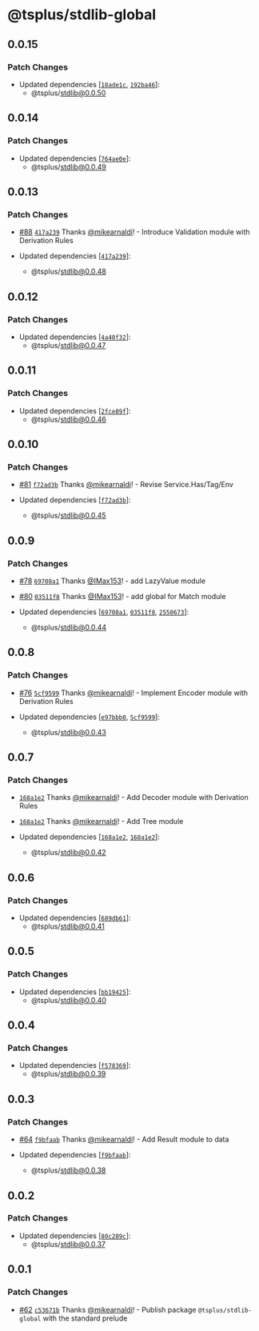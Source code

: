 # @tsplus/stdlib-global

## 0.0.15

### Patch Changes

- Updated dependencies [[`18ade1c`](https://github.com/ts-plus/stdlib/commit/18ade1cae5a758a23b1e7bc477ec20a846a64940), [`192ba46`](https://github.com/ts-plus/stdlib/commit/192ba4618258d43dc093ffa15a5296c754688138)]:
  - @tsplus/stdlib@0.0.50

## 0.0.14

### Patch Changes

- Updated dependencies [[`764ae0e`](https://github.com/ts-plus/stdlib/commit/764ae0ed5d1e3f99c7fb1cc9aa498920edd9ff75)]:
  - @tsplus/stdlib@0.0.49

## 0.0.13

### Patch Changes

- [#88](https://github.com/ts-plus/stdlib/pull/88) [`417a239`](https://github.com/ts-plus/stdlib/commit/417a23933be7242fd269d64e772b5ee33ba1c190) Thanks [@mikearnaldi](https://github.com/mikearnaldi)! - Introduce Validation module with Derivation Rules

- Updated dependencies [[`417a239`](https://github.com/ts-plus/stdlib/commit/417a23933be7242fd269d64e772b5ee33ba1c190)]:
  - @tsplus/stdlib@0.0.48

## 0.0.12

### Patch Changes

- Updated dependencies [[`4a40f32`](https://github.com/ts-plus/stdlib/commit/4a40f328b30c3b47eacade97f8ff4dac3ac4cd33)]:
  - @tsplus/stdlib@0.0.47

## 0.0.11

### Patch Changes

- Updated dependencies [[`2fce89f`](https://github.com/ts-plus/stdlib/commit/2fce89fb32cefa430de87b9824d24b640d0c6e33)]:
  - @tsplus/stdlib@0.0.46

## 0.0.10

### Patch Changes

- [#81](https://github.com/ts-plus/stdlib/pull/81) [`f72ad3b`](https://github.com/ts-plus/stdlib/commit/f72ad3beb1b08feedf330edbfc3add9f5e8edeab) Thanks [@mikearnaldi](https://github.com/mikearnaldi)! - Revise Service.Has/Tag/Env

- Updated dependencies [[`f72ad3b`](https://github.com/ts-plus/stdlib/commit/f72ad3beb1b08feedf330edbfc3add9f5e8edeab)]:
  - @tsplus/stdlib@0.0.45

## 0.0.9

### Patch Changes

- [#78](https://github.com/ts-plus/stdlib/pull/78) [`69708a1`](https://github.com/ts-plus/stdlib/commit/69708a174413ca75b176b4178e0ebf603b8ad549) Thanks [@IMax153](https://github.com/IMax153)! - add LazyValue module

* [#80](https://github.com/ts-plus/stdlib/pull/80) [`03511f8`](https://github.com/ts-plus/stdlib/commit/03511f8f5a56aa3536e0fdf4203ea60031b996ad) Thanks [@IMax153](https://github.com/IMax153)! - add global for Match module

* Updated dependencies [[`69708a1`](https://github.com/ts-plus/stdlib/commit/69708a174413ca75b176b4178e0ebf603b8ad549), [`03511f8`](https://github.com/ts-plus/stdlib/commit/03511f8f5a56aa3536e0fdf4203ea60031b996ad), [`2550673`](https://github.com/ts-plus/stdlib/commit/2550673daf3492564302e1d87babb642d783093c)]:
  - @tsplus/stdlib@0.0.44

## 0.0.8

### Patch Changes

- [#76](https://github.com/ts-plus/stdlib/pull/76) [`5cf9599`](https://github.com/ts-plus/stdlib/commit/5cf95992f76b59b48991e9b770d9bd6b68dc9927) Thanks [@mikearnaldi](https://github.com/mikearnaldi)! - Implement Encoder module with Derivation Rules

- Updated dependencies [[`e97bbb0`](https://github.com/ts-plus/stdlib/commit/e97bbb0a9ae135047c4afeec296db16a7a2b5c7b), [`5cf9599`](https://github.com/ts-plus/stdlib/commit/5cf95992f76b59b48991e9b770d9bd6b68dc9927)]:
  - @tsplus/stdlib@0.0.43

## 0.0.7

### Patch Changes

- [`168a1e2`](https://github.com/ts-plus/stdlib/commit/168a1e2fddd2d051415fcec8d8b8503d32712544) Thanks [@mikearnaldi](https://github.com/mikearnaldi)! - Add Decoder module with Derivation Rules

* [`168a1e2`](https://github.com/ts-plus/stdlib/commit/168a1e2fddd2d051415fcec8d8b8503d32712544) Thanks [@mikearnaldi](https://github.com/mikearnaldi)! - Add Tree module

* Updated dependencies [[`168a1e2`](https://github.com/ts-plus/stdlib/commit/168a1e2fddd2d051415fcec8d8b8503d32712544), [`168a1e2`](https://github.com/ts-plus/stdlib/commit/168a1e2fddd2d051415fcec8d8b8503d32712544)]:
  - @tsplus/stdlib@0.0.42

## 0.0.6

### Patch Changes

- Updated dependencies [[`689db61`](https://github.com/ts-plus/stdlib/commit/689db61183603bd26cf89bd08fb025d63248e827)]:
  - @tsplus/stdlib@0.0.41

## 0.0.5

### Patch Changes

- Updated dependencies [[`bb19425`](https://github.com/ts-plus/stdlib/commit/bb1942529e9087e009bc7477d8f9aa0cf8622117)]:
  - @tsplus/stdlib@0.0.40

## 0.0.4

### Patch Changes

- Updated dependencies [[`f578369`](https://github.com/ts-plus/stdlib/commit/f5783696d0f5c3c395f27584ab206f8c9edce775)]:
  - @tsplus/stdlib@0.0.39

## 0.0.3

### Patch Changes

- [#64](https://github.com/ts-plus/stdlib/pull/64) [`f9bfaab`](https://github.com/ts-plus/stdlib/commit/f9bfaab52d61aa9eb81aeba636a24f7720a854f7) Thanks [@mikearnaldi](https://github.com/mikearnaldi)! - Add Result module to data

- Updated dependencies [[`f9bfaab`](https://github.com/ts-plus/stdlib/commit/f9bfaab52d61aa9eb81aeba636a24f7720a854f7)]:
  - @tsplus/stdlib@0.0.38

## 0.0.2

### Patch Changes

- Updated dependencies [[`80c289c`](https://github.com/ts-plus/stdlib/commit/80c289cbd5e8c841c838acadec298707cf49c7f3)]:
  - @tsplus/stdlib@0.0.37

## 0.0.1

### Patch Changes

- [#62](https://github.com/ts-plus/stdlib/pull/62) [`c53671b`](https://github.com/ts-plus/stdlib/commit/c53671b312ac2bc0b3b74c10232cc8335f82bac1) Thanks [@mikearnaldi](https://github.com/mikearnaldi)! - Publish package `@tsplus/stdlib-global` with the standard prelude
